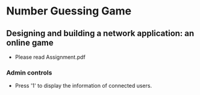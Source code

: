 # Number Guessing Game

## Designing and building a network application: an online game

* Please read Assignment.pdf

### Admin controls

* Press '1' to display the information of connected users.